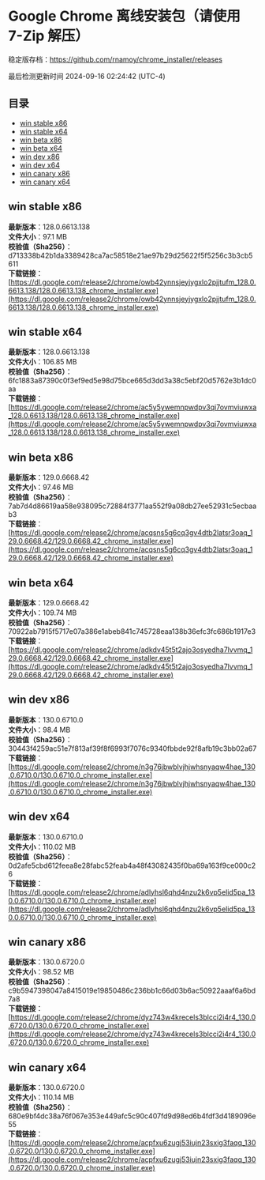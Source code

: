 # Google Chrome 离线安装包（请使用 7-Zip 解压）
稳定版存档：<https://github.com/rnamoy/chrome_installer/releases>

最后检测更新时间
2024-09-16 02:24:42 (UTC-4)


## 目录
* [win stable x86](https://github.com/rnamoy/chrome_installer?tab=readme-ov-file#win-stable-x86)
* [win stable x64](https://github.com/rnamoy/chrome_installer?tab=readme-ov-file#win-stable-x64)
* [win beta x86](https://github.com/rnamoy/chrome_installer?tab=readme-ov-file#win-beta-x86)
* [win beta x64](https://github.com/rnamoy/chrome_installer?tab=readme-ov-file#win-beta-x64)
* [win dev x86](https://github.com/rnamoy/chrome_installer?tab=readme-ov-file#win-dev-x86)
* [win dev x64](https://github.com/rnamoy/chrome_installer?tab=readme-ov-file#win-dev-x64)
* [win canary x86](https://github.com/rnamoy/chrome_installer?tab=readme-ov-file#win-canary-x86)
* [win canary x64](https://github.com/rnamoy/chrome_installer?tab=readme-ov-file#win-canary-x64)

## win stable x86
**最新版本**：128.0.6613.138  
**文件大小**：97.1 MB  
**校验值（Sha256）**：d713338b42b1da3389428ca7ac58518e21ae97b29d25622f5f5256c3b3cb5611  
**下载链接**：[https://dl.google.com/release2/chrome/owb42ynnsjeyjygxlo2pjjtufm_128.0.6613.138/128.0.6613.138_chrome_installer.exe](https://dl.google.com/release2/chrome/owb42ynnsjeyjygxlo2pjjtufm_128.0.6613.138/128.0.6613.138_chrome_installer.exe)  

## win stable x64
**最新版本**：128.0.6613.138  
**文件大小**：106.85 MB  
**校验值（Sha256）**：6fc1883a87390c0f3ef9ed5e98d75bce665d3dd3a38c5ebf20d5762e3b1dc0aa  
**下载链接**：[https://dl.google.com/release2/chrome/ac5y5ywemnpwdpv3qi7ovmviuwxa_128.0.6613.138/128.0.6613.138_chrome_installer.exe](https://dl.google.com/release2/chrome/ac5y5ywemnpwdpv3qi7ovmviuwxa_128.0.6613.138/128.0.6613.138_chrome_installer.exe)  

## win beta x86
**最新版本**：129.0.6668.42  
**文件大小**：97.46 MB  
**校验值（Sha256）**：7ab7d4d86619aa58e938095c72884f3771aa552f9a08db27ee52931c5ecbaab3  
**下载链接**：[https://dl.google.com/release2/chrome/acqsns5g6cq3gv4dtb2latsr3oaq_129.0.6668.42/129.0.6668.42_chrome_installer.exe](https://dl.google.com/release2/chrome/acqsns5g6cq3gv4dtb2latsr3oaq_129.0.6668.42/129.0.6668.42_chrome_installer.exe)  

## win beta x64
**最新版本**：129.0.6668.42  
**文件大小**：109.74 MB  
**校验值（Sha256）**：70922ab7915f5717e07a386e1abeb841c745728eaa138b36efc3fc686b1917e3  
**下载链接**：[https://dl.google.com/release2/chrome/adkdv45t5t2ajo3osyedha7lvvmq_129.0.6668.42/129.0.6668.42_chrome_installer.exe](https://dl.google.com/release2/chrome/adkdv45t5t2ajo3osyedha7lvvmq_129.0.6668.42/129.0.6668.42_chrome_installer.exe)  

## win dev x86
**最新版本**：130.0.6710.0  
**文件大小**：98.4 MB  
**校验值（Sha256）**：30443f4259ac51e7f813af39f8f6993f7076c9340fbbde92f8afb19c3bb02a67  
**下载链接**：[https://dl.google.com/release2/chrome/n3g76jbwblvjhjwhsnyaqw4hae_130.0.6710.0/130.0.6710.0_chrome_installer.exe](https://dl.google.com/release2/chrome/n3g76jbwblvjhjwhsnyaqw4hae_130.0.6710.0/130.0.6710.0_chrome_installer.exe)  

## win dev x64
**最新版本**：130.0.6710.0  
**文件大小**：110.02 MB  
**校验值（Sha256）**：0d2afe5cbd612feea8e28fabc52feab4a48f43082435f0ba69a163f9ce000c26  
**下载链接**：[https://dl.google.com/release2/chrome/adlyhsl6qhd4nzu2k6vp5elid5pa_130.0.6710.0/130.0.6710.0_chrome_installer.exe](https://dl.google.com/release2/chrome/adlyhsl6qhd4nzu2k6vp5elid5pa_130.0.6710.0/130.0.6710.0_chrome_installer.exe)  

## win canary x86
**最新版本**：130.0.6720.0  
**文件大小**：98.52 MB  
**校验值（Sha256）**：c9b5947398047a8415019e19850486c236bb1c66d03b6ac50922aaaf6a6bd7a8  
**下载链接**：[https://dl.google.com/release2/chrome/dyz743w4krecels3blcci2i4r4_130.0.6720.0/130.0.6720.0_chrome_installer.exe](https://dl.google.com/release2/chrome/dyz743w4krecels3blcci2i4r4_130.0.6720.0/130.0.6720.0_chrome_installer.exe)  

## win canary x64
**最新版本**：130.0.6720.0  
**文件大小**：110.14 MB  
**校验值（Sha256）**：680e9bf4dc38a76f067e353e449afc5c90c407fd9d98ed6b4fdf3d4189096e55  
**下载链接**：[https://dl.google.com/release2/chrome/acpfxu6zugj53iujn23sxig3faqq_130.0.6720.0/130.0.6720.0_chrome_installer.exe](https://dl.google.com/release2/chrome/acpfxu6zugj53iujn23sxig3faqq_130.0.6720.0/130.0.6720.0_chrome_installer.exe)  

